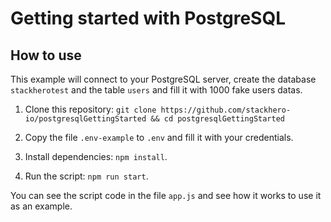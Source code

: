 # Getting started with PostgreSQL

## How to use

This example will connect to your PostgreSQL server, create the database `stackherotest` and the table `users` and fill it with 1000 fake users datas.


1. Clone this repository: `git clone https://github.com/stackhero-io/postgresqlGettingStarted && cd postgresqlGettingStarted`

2. Copy the file `.env-example` to `.env` and fill it with your credentials.

3. Install dependencies: `npm install`.

4. Run the script: `npm run start`.


You can see the script code in the file `app.js` and see how it works to use it as an example.